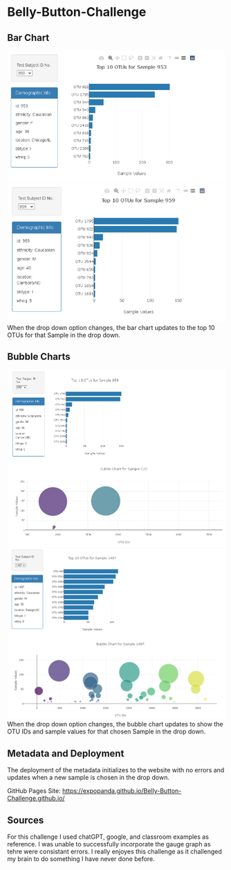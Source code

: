 # Belly-Button-Challenge

## Bar Chart
![Alt text](image.png)
![Alt text](image-1.png)
When the drop down option changes, the bar chart updates to the top 10 OTUs for that Sample in the drop down.

## Bubble Charts
![Alt text](image-2.png)
![Alt text](image-3.png)
When the drop down option changes, the bubble chart updates to show the OTU IDs and sample values for that chosen Sample in the drop down.

## Metadata and Deployment
The deployment of the metadata initializes to the website with no errors and updates when a new sample is chosen in the drop down.

GitHub Pages Site: https://expopanda.github.io/Belly-Button-Challenge.github.io/

## Sources
For this challenge I used chatGPT, google, and classroom examples as reference. I was unable to successfully incorporate the gauge graph as tehre were consistant errors. I really enjoyes this challenge as it challenged my brain to do something I have never done before.

